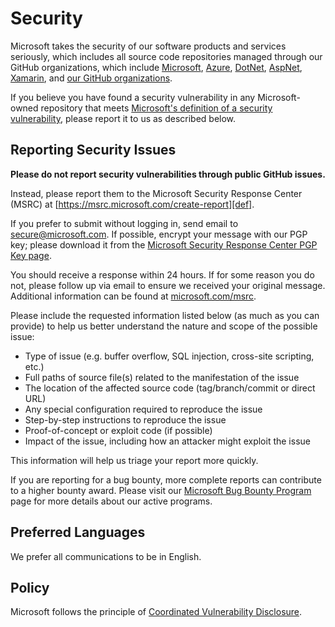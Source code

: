 <!-- BEGIN MICROSOFT SECURITY.MD V0.0.7 BLOCK -->

# Security

Microsoft takes the security of our software products and services seriously, which includes all source code repositories managed through our GitHub organizations, which include [Microsoft][microsoftGitHubLink], [Azure](https://github.com/Azure), [DotNet](https://github.com/dotnet), [AspNet](https://github.com/aspnet), [Xamarin](https://github.com/xamarin), and [our GitHub organizations][def1].

If you believe you have found a security vulnerability in any Microsoft-owned repository that meets [Microsoft's definition of a security vulnerability](https://aka.ms/opensource/security/definition), please report it to us as described below.

## Reporting Security Issues

**Please do not report security vulnerabilities through public GitHub issues.**

Instead, please report them to the Microsoft Security Response Center (MSRC) at [https://msrc.microsoft.com/create-report][def].

If you prefer to submit without logging in, send email to [secure@microsoft.com](mailto:secure@microsoft.com).  If possible, encrypt your message with our PGP key; please download it from the [Microsoft Security Response Center PGP Key page][def2].

You should receive a response within 24 hours. If for some reason you do not, please follow up via email to ensure we received your original message. Additional information can be found at [microsoft.com/msrc][def3].

Please include the requested information listed below (as much as you can provide) to help us better understand the nature and scope of the possible issue:

* Type of issue (e.g. buffer overflow, SQL injection, cross-site scripting, etc.)
* Full paths of source file(s) related to the manifestation of the issue
* The location of the affected source code (tag/branch/commit or direct URL)
* Any special configuration required to reproduce the issue
* Step-by-step instructions to reproduce the issue
* Proof-of-concept or exploit code (if possible)
* Impact of the issue, including how an attacker might exploit the issue

This information will help us triage your report more quickly.

If you are reporting for a bug bounty, more complete reports can contribute to a higher bounty award. Please visit our [Microsoft Bug Bounty Program][def4] page for more details about our active programs.

## Preferred Languages

We prefer all communications to be in English.

## Policy

Microsoft follows the principle of [Coordinated Vulnerability Disclosure][def5].

<!-- END MICROSOFT SECURITY.MD BLOCK -->

[def]: https://msrc.microsoft.com/create-report
[def2]: https://msrc.microsoft.com/pgpkey
[def3]: https://microsoft.com/msrc
[def4]: https://msrc.microsoft.com/bounty
[def5]: https://aka.ms/opensource/security/cvd
[def1]: https://opensource.microsoft.com/
[microsoftGitHubLink]: https://github.com/Microsoft
[def6]: [def7]
[def7]: <https://aka.ms/opensource/security/msrc>
[def8]: [def9]
[def9]: <https://aka.ms/opensource/security/bountyty>
[def10]: https://opensource.microsoft.com/
[microsoftGitHubLink]: https://github.com/Microsoft
